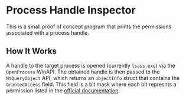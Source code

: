 # Process Handle Inspector
This is a small proof of concept program that prints the permissions associated with a process handle.

## How It Works
A handle to the target process is opened (currently `lsass.exe`) via the `OpenProcess` WinAPI. The obtained handle is then passed to the `NtQueryObject` API, which returns an `objectInfo` struct that contains the `GrantedAccess` field. This field is a bit mask where each bit represnts a permission listed in the [official documentation](https://learn.microsoft.com/en-us/windows/win32/procthread/process-security-and-access-rights).

